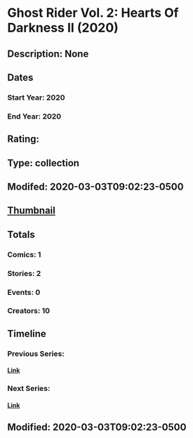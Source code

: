 # Ghost Rider Vol. 2: Hearts Of Darkness II (2020)
## Description: None
## Dates
### Start Year: 2020
### End Year: 2020
## Rating: 
## Type: collection
## Modifed: 2020-03-03T09:02:23-0500
## [Thumbnail](http://i.annihil.us/u/prod/marvel/i/mg/b/40/image_not_available.jpg)
## Totals
### Comics: 1
### Stories: 2
### Events: 0
### Creators: 10
## Timeline
### Previous Series: 
#### [Link]()
### Next Series: 
#### [Link]()
## Modified: 2020-03-03T09:02:23-0500